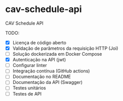 # cav-schedule-api

CAV Schedule API

TODO:
- [x] Licença de código aberto
- [x] Validação de parâmetros da requisição HTTP (Joi)
- [ ] Solução dockerizada em Docker Compose
- [x] Autenticação na API (jwt)
- [ ] Configurar linter
- [ ] Integração contínua (GitHub actions)
- [ ] Documentação no README
- [ ] Documentação da API (Swagger)
- [ ] Testes unitários
- [ ] Testes de API
